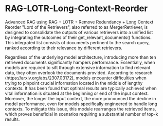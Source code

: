 # RAG-LOTR-Long-Context-Reorder
Advanced RAG using RAG + LOTR + Remove Redundancy + Long Context Reorder
"Lord of the Retrievers", also referred to as MergerRetriever, is designed to consolidate the outputs of various retrievers into a unified list by integrating the outcomes of their get_relevant_documents() functions. This integrated list consists of documents pertinent to the search query, ranked according to their relevance by different retrievers.

Regardless of the underlying model architecture, introducing more than ten retrieved documents significantly hampers performance. Essentially, when models are required to sift through extensive information to find relevant data, they often overlook the documents provided. According to research (https://arxiv.org/abs/2307.03172), models encounter difficulties when trying to pinpoint crucial information located in the middle of lengthy contexts. It has been found that optimal results are typically achieved when vital information is situated at the beginning or end of the input context. Moreover, the longer the input context, the more pronounced the decline in model performance, even for models specifically engineered to handle long contexts. To mitigate this issue, this module rearranges the retrieved items, which proves beneficial in scenarios requiring a substantial number of top-k results.
